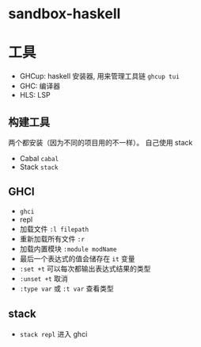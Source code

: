 # sandbox-haskell


# 工具
- GHCup: haskell 安装器, 用来管理工具链 `ghcup tui`
- GHC: 编译器
- HLS: LSP
## 构建工具
两个都安装（因为不同的项目用的不一样）。 自己使用 stack
- Cabal `cabal`
- Stack `stack`

## GHCI
- `ghci`
- repl
- 加载文件 `:l filepath`
- 重新加载所有文件 `:r`
- 加载内置模块 `:module modName`
- 最后一个表达式的值会储存在 `it` 变量
- `:set +t` 可以每次都输出表达式结果的类型
- `:unset +t` 取消
- `:type var` 或 `:t var` 查看类型


## stack
- `stack repl` 进入 ghci

